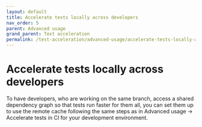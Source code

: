 ```yaml
---
layout: default
title: Accelerate tests locally across developers
nav_order: 5
parent: Advanced usage
grand_parent: Test acceleration
permalink: /test-acceleration/advanced-usage/accelerate-tests-locally-across-developers
---
```


# Accelerate tests locally across developers
To have developers, who are working on the same branch, access a shared dependency graph so that tests run faster for them all, you can set them up to use the remote cache following the same steps as in Advanced usage → Accelerate tests in CI for your development environment.